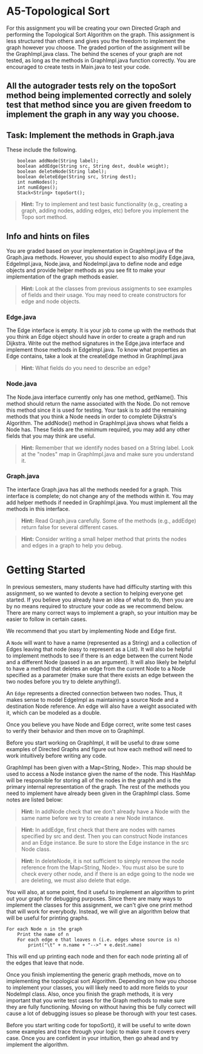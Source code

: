 # A5-Topological Sort

For this assignment you will be creating your own Directed Graph and performing the Topological Sort Algorithm
on the graph. This assignment is less structured than others and gives you the freedom to implement
the graph however you choose. The graded portion of the assignment will be the GraphImpl.java class. 
The behind the scenes of your graph are not tested, as long as the methods in GraphImpl.java function correctly.
You are encouraged to create tests in Main.java to test your code. 

## All the autograder tests rely on the topoSort method being implemented correctly and solely test that method since you are given freedom to implement the graph in any way you choose.

## Task: Implement the methods in Graph.java
These include the following.
```
    boolean addNode(String label);
    boolean addEdge(String src, String dest, double weight);
    boolean deleteNode(String label);
    boolean deleteEdge(String src, String dest);
    int numNodes();
    int numEdges();
    Stack<String> topoSort();
```

> **Hint:** Try to implement and test basic functionality (e.g., creating a graph, adding nodes, adding edges, etc)
> before you implement the Topo sort method.
## Info and hints on files 

You are graded based on your implementation in GraphImpl.java of the Graph.java methods.  However, you 
should expect to also modify Edge.java, EdgeImpl.java, Node.java, and NodeImpl.java to define node and edge objects and 
provide helper methods as you see fit to make your implementation of the graph methods easier. 

> **Hint:** Look at the classes from previous assigments to see examples of fields and their usage.  You may need to create constructors
> for edge and node objects.   

### Edge.java

The Edge interface is empty. It is your job to come up with the methods that you think an Edge object
should have in order to create a graph and run Dijkstra. Write out the method signatures in
the Edge.java interface and implement those methods in EdgeImpl.java. 
To know what properties an Edge contains, take a look at the createEdge method in GraphImpl.java
 
 > **Hint:** What fields do you need to describe an edge?
 
### Node.java

The Node.java interface currently only has one method, getName(). This method should return the name
associated with the Node. Do not remove this method since it is used for testing. Your task is to
add the remaining methods that you think a Node needs in order to complete Dijkstra's Algorithm.
The addNode() method in GraphImpl.java shows what fields a Node has. These fields are the minimum
required, you may add any other fields that you may think are useful. 

> **Hint:** Remember that we identify nodes based on a String label.  Look at the "nodes" map in 
> GraphImpl.java and make sure you understand it.

### Graph.java

The interface Graph.java has all the methods needed for a graph. This interface is complete; do not 
change any of the methods within it. You may add helper methods if needed in GraphImpl.java. You 
must implement all the methods in this interface.  

> **Hint:** Read Graph.java carefully.  Some of the methods (e.g., addEdge) return false for several different cases.

> **Hint:** Consider writing a small helper method that prints the nodes and edges in a graph to help you debug.

# Getting Started
In previous semesters, many students have had difficulty starting with this assignment, so we wanted to devote a section to helping everyone get started. If you believe you already have an idea of what to do, then you are by no means required to structure your code as we recommend below. There are many correct ways to implement a graph, so your intuition may be easier to follow in certain cases.

We recommend that you start by implementing Node and Edge first.

A `Node` will want to have a name (represented as a String) and a collection of Edges leaving that node (easy to represent as a List<Edge>). It will also be helpful to implement methods to see if there is an edge between the current Node and a different Node (passed in as an argument). It will also likely be helpful to have a method that deletes an edge from the current Node to a Node specified as a parameter (make sure that there exists an edge between the two nodes before you try to delete anything!).

An `Edge` represents a directed connection between two nodes. Thus, it makes sense to model EdgeImpl as maintaining a source Node and a destination Node reference. An edge will also have a weight associated with it, which can be modeled as a double.

Once you believe you have Node and Edge correct, write some test cases to verify their behavior and then move on to GraphImpl.

Before you start working on GraphImpl, it will be useful to draw some examples of Directed Graphs and figure out how each method will need to work intuitively before writing any code.

GraphImpl has been given with a Map<String, Node>. This map should be used to access a Node instance given the name of the node. This HashMap will be responsible for storing all of the nodes in the graphh and is the primary internal representation of the graph. The rest of the methods you need to implement have already been given in the GraphImpl class. Some notes are listed below:
>**Hint:** In addNode check that we don't already have a Node with the same name before we try to create a new Node instance.

>**Hint:** In addEdge, first check that there are nodes with names specified by src and dest. Then you can construct Node instances and an Edge instance. Be sure to store the Edge instance in the src Node class.

>**Hint:** In deleteNode, it is not sufficient to simply remove the node reference from the Map<String, Node>. You must also be sure to check every other node, and if there is an edge going to the node we are deleting, we must also delete that edge.

You will also, at some point, find it useful to implement an algorithm to print out your graph for debugging purposes. Since there are many ways to implement the classes for this assignment, we can't give one print method that will work for everybody. Instead, we will give an algorithm below that will be useful for printing graphs.
```
For each Node n in the graph
    Print the name of n
    For each edge e that leaves n (i.e. edges whose source is n)
        print("\t" + n.name + "-->" + e.dest.name)
```
This will end up printing each node and then for each node printing all of the edges that leave that node.

Once you finish implementing the generic graph methods, move on to implementing the topological sort Algorithm. Depending on how you choose to implement your classes, you will likely need to add more fields to your NodeImpl class. Also, once you finish the graph methods, it is very important that you write test cases for the Graph methods to make sure they are fully functioning. Moving on without having this be fully correct will cause a lot of debugging issues so please be thorough with your test cases.

Before you start writing code for topoSort(), it will be useful to write down some examples and trace through your logic to make sure it covers every case. Once you are confident in your intuition, then go ahead and try implement the algorithm.
